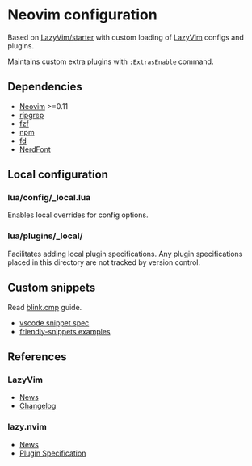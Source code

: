 # Neovim configuration

Based on [LazyVim/starter](https://github.com/LazyVim/starter) with custom loading of [LazyVim](https://github.com/LazyVim/LazyVim) configs and plugins.

Maintains custom extra plugins with `:ExtrasEnable` command.

## Dependencies

- [Neovim](https://neovim.io/) >=0.11
- [ripgrep](https://github.com/BurntSushi/ripgrep)
- [fzf](https://github.com/junegunn/fzf)
- [npm](https://github.com/npm/cli)
- [fd](https://github.com/sharkdp/fd)
- [NerdFont](https://github.com/ryanoasis/nerd-fonts)

## Local configuration

### lua/config/_local.lua

Enables local overrides for config options.

### lua/plugins/_local/

Facilitates adding local plugin specifications. Any plugin specifications placed in this directory are not tracked by version control.

## Custom snippets

Read [blink.cmp](https://cmp.saghen.dev/configuration/snippets.html#custom-snippets) guide.

- [vscode snippet spec](https://code.visualstudio.com/docs/editor/userdefinedsnippets)
- [friendly-snippets examples](https://github.com/rafamadriz/friendly-snippets/tree/main/snippets)

## References

### LazyVim

- [News](https://www.lazyvim.org/news)
- [Changelog](https://github.com/LazyVim/LazyVim/blob/main/CHANGELOG.md)

### lazy.nvim

- [News](https://lazy.folke.io/news)
- [Plugin Specification](https://lazy.folke.io/spec)
